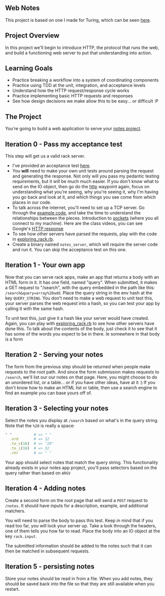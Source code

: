 Web Notes
---------

This project is based on one I made for Turing,
which can be seen [here](https://github.com/turingschool/curriculum/blob/master/source/projects/http_yeah_you_know_me.markdown).

Project Overview
----------------

In this project we'll begin to introduce HTTP, the protocol that runs the web,
and build a functioning web server to put that understanding into action.

Learning Goals
--------------

* Practice breaking a workflow into a system of coordinating components
* Practice using TDD at the unit, integration, and acceptance levels
* Understand how the HTTP request/response cycle works
* Practice implementing basic HTTP requests and responses
* See how design decisions we make allow this to be easy... or difficult :P


The Project
-----------

You're going to build a web application to serve your
[notes project](https://github.com/CodePlatoon/curriculum/blob/master/phase1/notes-project.md).


Iteration 0 - Pass my acceptance test
-------------------------------------

This step will get us a valid rack server.

* I've provided an acceptance test [here](web_notes_acceptance_test.rb).
* You **will** need to make your own unit tests around parsing the request and generating the response.
  Not only will you pass my pedantic testing requirements, but it will be much much easier.
  If you don't know what to send on the IO object, then go do the [http](https://github.com/turingschool/waypoints/blob/master/waypoints/http.md)
  waypoint again, focus on understanding what you're seeing, why you're seeing it, why I'm having you go back and look at it,
  and which things you see come from which places in our code.
* To talk across the internet, you'll need to set up a TCP server.
  Go through the [example code](https://github.com/CodePlatoon/curriculum/blob/master/phase1/tcp_sockets.md),
  and take the time to understand the relationships between the pieces.
  Introduction to [sockets](https://vimeo.com/158073174) (where you all connect to my machine).
  Here are the class videos, you can see Google's [HTTP response](https://vimeo.com/158096735)
* To see how other servers have parsed the requests, play with the code in [exploring_rack.rb](exploring_rack.rb).
* Create a binary named `notes_server`, which will require the server code and run it.
  You can skip the acceptance test on this one.


Iteration 1 - Your own app
--------------------------

Now that you can serve rack apps, make an app that returns a body with an HTML form in it.
It has one field, named "query". When submitted, it makes a GET request to "/search",
with the query embedded in the path like this: `/search&query=array%20add`.
Place the query string in the env hash at the key `QUERY_STRING`.
You don't need to make a web request to unit test this, your server parses the web request into a hash,
so you can test your app by calling it with the same hash.

To unit test this, just give it a hash like your server would have created.
Again, you can play with [exploring_rack.rb](exploring_rack.rb)
to see how other servers have done this.
To talk about the contents of the body, just check it to see that it has some of the words you expect to be in there.
Ie somewhere in that body is a form


Iteration 2 - Serving your notes
--------------------------------

The form from the previous step should be returned when people make requests to the root path.
And since the form submission makes requests to `/search`, we'll list our our notes on that page.
Here, you might choose to do an unordered list, or a table... or if you have other ideas,
have at it :) If you don't know how to make an HTML list or table, then use a search engine to
find an example you can base yours off of.


Iteration 3 - Selecting your notes
----------------------------------

Select the notes you display at `/search` based on what's in the query string.
Note that the `%20` is really a space:

```ruby
" "          # => " "
  .ord       # => 32
  .to_s(16)  # => "20"
  .to_i(16)  # => 32
  .chr       # => " "
```

Your app should select notes that match the query string.
This functionality already exists in your notes app project,
you'll pass selectors based on the query rather than based on `ARGV`


Iteration 4 - Adding notes
--------------------------

Create a second form on the root page that will send a `POST` request to `/notes`.
It should have inputs for a description, example, and additional matchers.

You will need to parse the body to pass this test.
Keep in mind that if you read too far, you will lock your server up.
Take a look through the headers, one of them tells you how far to read.
Place the body into an IO object at the key `rack.input`.

The submitted information should be added to the notes such that it can then be matched in subsequent requests.


Iteration 5 - persisting notes
------------------------------

Store your notes should be read in from a file.
When you add notes, they should be saved back into the file so that they are still available when you restart.
